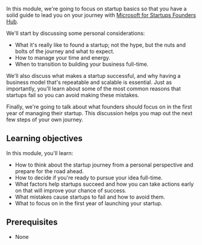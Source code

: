 In this module, we're going to focus on startup basics so that you have a solid guide to lead you on your journey with [Microsoft for Startups Founders Hub](https://startups.microsoft.com/?azure-portal=true).

We'll start by discussing some personal considerations:

- What it's really like to found a startup; not the hype, but the nuts and bolts of the journey and what to expect.
- How to manage your time and energy.
- When to transition to building your business full-time.

We'll also discuss what makes a startup successful, and why having a business model that's repeatable and scalable is essential. Just as importantly, you'll learn about some of the most common reasons that startups fail so you can avoid making these mistakes.

Finally, we're going to talk about what founders should focus on in the first year of managing their startup. This discussion helps you map out the next few steps of your own journey.

## Learning objectives

In this module, you'll learn:

- How to think about the startup journey from a personal perspective and prepare for the road ahead.
- How to decide if you're ready to pursue your idea full-time.
- What factors help startups succeed and how you can take actions early on that will improve your chance of success.
- What mistakes cause startups to fail and how to avoid them.
- What to focus on in the first year of launching your startup.

## Prerequisites

- None
